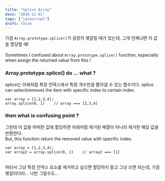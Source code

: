 ```yaml
---
title: "Splice Array"
date: "2019-11-01"
tags: ["javascript"]
draft: false
---
```


가끔 `Array.prototype.splice()`가 굉장히 헷갈릴 때가 있는데, 그게 언제냐면 이 값을 할당할 때!
<br><br>
Sometimes I confused about `Array.prototype.splice()` function, especially when assign the returned value from this !
<br>

### Array.prototype.splice() do ... what ?

splice는 아래처럼 특정 인덱스에서 특정 개수만큼 뽑아낼 수 있는 함수이다.
splice can select(remove) the item with specific index to certain index.
<br>

```
var array = [1,2,3,4];
array.splice(0, 1)    // array === [2,3,4]
```

### then what is confusing point ?

그런데 이 값을 어떠한 값에 할당하면 아래처럼 제거된 배열이 아니라 제거한 해당 값을 반환한다.
<br>
But, this function return the removed value with specific index.
<br>

```
var array = [1,2,3,4];
var array2 = array.splice(0, 1)    // array2 === [1]
```

<br>
따라서 그냥 특정 인덱스 요소를 제거하고 싶으면 할당하지 말고 그냥 쓰면 되는데, 가끔 헷갈리더라... 나만 그럴수도...
